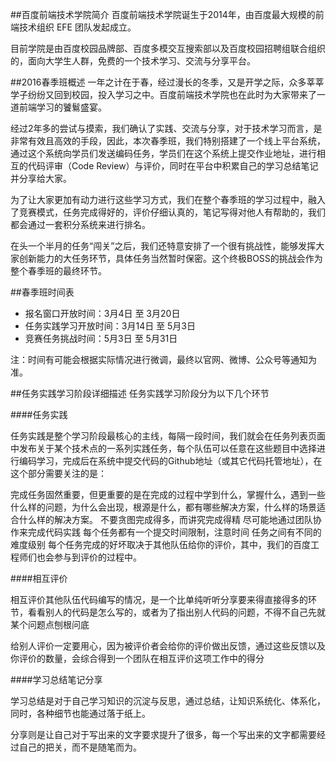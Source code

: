 ##百度前端技术学院简介
百度前端技术学院诞生于2014年，由百度最大规模的前端技术组织 EFE 团队发起成立。

目前学院是由百度校园品牌部、百度多模交互搜索部以及百度校园招聘组联合组织的，面向大学生人群，免费的一个技术学习、交流与分享平台。

##2016春季班概述
一年之计在于春，经过漫长的冬季，又是开学之际，众多莘莘学子纷纷又回到校园，投入学习之中。百度前端技术学院也在此时为大家带来了一道前端学习的饕鬄盛宴。

经过2年多的尝试与摸索，我们确认了实践、交流与分享，对于技术学习而言，是非常有效且高效的手段，因此，本次春季班，我们特别搭建了一个线上平台系统，通过这个系统向学员们发送编码任务，学员们在这个系统上提交作业地址，进行相互的代码评审（Code Review）与评价，同时在平台中积累自己的学习总结笔记并分享给大家。

为了让大家更加有动力进行这些学习方式，我们在整个春季班的学习过程中，融入了竞赛模式，任务完成得好的，评价仔细认真的，笔记写得对他人有帮助的，我们都会通过一套积分系统来进行排名。

在头一个半月的任务“闯关”之后，我们还特意安排了一个很有挑战性，能够发挥大家创新能力的大任务环节，具体任务当然暂时保密。这个终极BOSS的挑战会作为整个春季班的最终环节。

##春季班时间表
* 报名窗口开放时间：3月4日 至 3月20日
* 任务实践学习开放时间：3月14日 至 5月3日
* 竞赛任务挑战时间：5月3日 至 5月31日

注：时间有可能会根据实际情况进行微调，最终以官网、微博、公众号等通知为准。

##任务实践学习阶段详细描述
任务实践学习阶段分为以下几个环节

####任务实践

任务实践是整个学习阶段最核心的主线，每隔一段时间，我们就会在任务列表页面中发布关于某个技术点的一系列实践任务，每个队伍可以任意在这些题目中选择进行编码学习，完成后在系统中提交代码的Github地址（或其它代码托管地址），在这个部分需要关注的是：

完成任务固然重要，但更重要的是在完成的过程中学到什么，掌握什么，遇到一些什么样的问题，为什么会出现，根源是什么，都有哪些解决方案，什么样的场景适合什么样的解决方案。
不要贪图完成得多，而讲究完成得精
尽可能地通过团队协作来完成代码实践
每个任务都有一个提交时间限制，注意时间
任务之间有不同的难度级别
每个任务完成的好坏取决于其他队伍给你的评价，其中，我们的百度工程师们也会参与到评价的过程中。

####相互评价

相互评价其他队伍代码编写的情况，是一个比单纯听听分享要来得直接得多的环节，看看别人的代码是怎么写的，或者为了指出别人代码的问题，不得不自己先就某个问题点刨根问底

给别人评价一定要用心，因为被评价者会给你的评价做出反馈，通过这些反馈以及你评价的数量，会综合得到一个团队在相互评价这项工作中的得分

####学习总结笔记分享

学习总结是对于自己学习知识的沉淀与反思，通过总结，让知识系统化、体系化，同时，各种细节也能通过落于纸上。

分享则是让自己对于写出来的文字要求提升了很多，每一个写出来的文字都需要经过自己的把关，而不是随笔而为。
